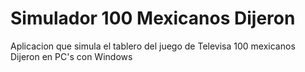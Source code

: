 Simulador 100 Mexicanos Dijeron
=========================

Aplicacion que simula el tablero del juego de Televisa 100 mexicanos Dijeron en PC's con Windows
